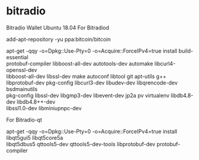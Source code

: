 # bitradio
Bitradio Wallet Ubuntu 18.04
For Bitradiod

add-apt-repository -yu ppa:bitcoin/bitcoin

apt-get -qqy -o=Dpkg::Use-Pty=0 -o=Acquire::ForceIPv4=true install build-essential \
protobuf-compiler libboost-all-dev autotools-dev automake libcurl4-openssl-dev \
libboost-all-dev libssl-dev make autoconf libtool git apt-utils g++ \
libprotobuf-dev pkg-config libcurl3-dev libudev-dev libqrencode-dev bsdmainutils \
pkg-config libssl-dev libgmp3-dev libevent-dev jp2a pv virtualenv libdb4.8-dev libdb4.8++-dev \
libssl1.0-dev libminiupnpc-dev

For Bitradio-qt

apt-get -qqy -o=Dpkg::Use-Pty=0 -o=Acquire::ForceIPv4=true install libqt5gui5 libqt5core5a \
libqt5dbus5 qttools5-dev qttools5-dev-tools libprotobuf-dev protobuf-compiler


